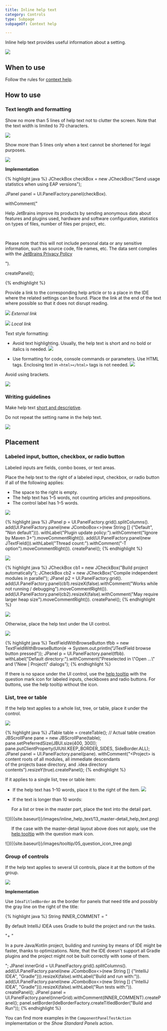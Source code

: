 ```yaml
---
title: Inline help text
category: Controls
type: Subpage
subpageOf: Context help

---
```

Inline help text provides useful information about a setting.

![]({{site.baseurl}}/images/inline_help_text/01_header_pic.png)

## When to use

Follow the rules for [context help]({{site.baseurl}}/principles/context_help).

## How to use 

### Text length and formatting

Show no more than 5 lines of help text not to clutter the screen. Note that the text width is limited to 70 characters. 

![]({{site.baseurl}}/images/inline_help_text/02_text_size.png)

Show more than 5 lines only when a text cannot be shortened for legal purposes.

![]({{site.baseurl}}/images/inline_help_text/03_text_size_long.png)

<p class="noanchor"><strong>Implementation</strong></p>

<div class="code-block__wrapper">{% highlight java %}
JCheckBox checkBox = new JCheckBox("Send usage statistics when using EAP versions");

JPanel panel = UI.PanelFactory.panel(checkBox).

   withComment("<p>Help JetBrains improve its products by sending anonymous data about features and plugins used, hardware and software configuration, statistics on types of files, number of files per project, etc.</p>
  <br/>
  <p>Please note that this will not include personal data or any sensitive information, such as source code, file names, etc. The data sent complies with the <a href=\"http://jetbrains.com\">JetBrains Privacy Policy</a></p>").

   createPanel();

{% endhighlight %}</div>


Provide a link to the corresponding help article or to a place in the IDE where the related settings can be found. Place the link at the end of the text where possible so that it does not disrupt reading.

![]({{site.baseurl}}/images/inline_help_text/04_link_external.png)
*External link*

![]({{site.baseurl}}/images/inline_help_text/04_link_internal.png)
*Local link*

Text style formatting:
* Avoid text highlighting. Usually, the help text is short and no bold or italics is needed. 
![]({{site.baseurl}}/images/inline_help_text/inline_text_no_styling.png)

* Use formatting for code, console commands or parameters. Use HTML tags. Enclosing text in `<html></html>` tags is not needed.
![]({{site.baseurl}}/images/inline_help_text/inline_text_parameter_styling.png)

Avoid using brackets.

![]({{site.baseurl}}/images/inline_help_text/05_no_brackets.png)

### Writing guidelines

Make help text [short and descriptive]({{site.baseurl}}/text/writing_short). 

Do not repeat the setting name in the help text.

![]({{site.baseurl}}/images/inline_help_text/06_inline_text_dont_repeat_setting.png)


## Placement

### Labeled input, button, checkbox, or radio button

Labeled inputs are fields, combo boxes, or text areas.

Place the help text to the right of a labeled input, checkbox, or radio button if all of the following applies:
* The space to the right is empty.
* The help text has 1–5 words, not counting articles and prepositions.
* The control label has 1–5 words.

![]({{site.baseurl}}/images/inline_help_text/07_right_inputs.png)

<div class="code-block__wrapper">{% highlight java %}
JPanel p = UI.PanelFactory.grid().splitColumns().
 add(UI.PanelFactory.panel(new JComboBox<>(new String [] {"Default", "Non default"})).
   withLabel("Plugin update policy:").withComment("Ignore by Maven 3+").moveCommentRight()).
 add(UI.PanelFactory.panel(new JTextField()).withLabel("Thread count:").withComment("-T option").moveCommentRight()).
 createPanel();
{% endhighlight %}</div>

![]({{site.baseurl}}/images/inline_help_text/08_right_checkboxes.png)

<div class="code-block__wrapper">{% highlight java %}
JCheckBox cb1 = new JCheckBox("Build project automatically");
JCheckBox cb2 = new JCheckBox("Compile independent modules in parallel");
JPanel p2 = UI.PanelFactory.grid().
 add(UI.PanelFactory.panel(cb1).resizeX(false).withComment("Works while not running / debugging").moveCommentRight()).
 add(UI.PanelFactory.panel(cb2).resizeX(false).withComment("May require larger heap size").moveCommentRight()).
createPanel();
{% endhighlight %}</div>

![]({{site.baseurl}}/images/inline_help_text/09_right_button.png)

Otherwise, place the help text under the UI control.

![]({{site.baseurl}}/images/inline_help_text/10_under_field.png)

<div class="code-block__wrapper">{% highlight java %}
TextFieldWithBrowseButton tfbb = new TextFieldWithBrowseButton(e -> System.out.println("JTextField browse button pressed"));
JPanel p = UI.PanelFactory.panel(tfbb).
 withLabel("Default directory:").withComment("Preselected in \"Open ...\" and \"New | Project\" dialogs");
{% endhighlight %}</div>

If there is no space under the UI control, use the [help tooltip]({{site.baseurl}}/controls/tooltip#question-mark-icon-for-help-tooltips) with the question mark icon for labeled inputs, checkboxes and radio buttons. For buttons, use the help tooltip without the icon. 


### List, tree or table

If the help text applies to a whole list, tree, or table, place it under the control.

![]({{site.baseurl}}/images/inline_help_text/11_under_table.png)

<div class="code-block__wrapper">{% highlight java %}
JTable table = createTable(); // Actual table creation
JBScrollPane pane = new JBScrollPane(table);
pane.setPreferredSize(JBUI.size(400, 300));
pane.putClientProperty(UIUtil.KEEP_BORDER_SIDES, SideBorder.ALL);
JPanel panel = UI.PanelFactory.panel(pane).
 withComment("&lt;Project&gt; is content roots of all modules, all immediate descendants<br/>of the projects base directory, and .idea directory contents”).resizeY(true).createPanel();
{% endhighlight %}</div>

If it applies to a single list, tree or table item: 
* If the help text has 1–10 words, place it to the right of the item. 
![]({{site.baseurl}}/images/inline_help_text/12_tree_inline_help_text.png)

* If the text is longer than 10 words:

<p class="noanchor" style="margin-left: 20px">For a list or tree in the master part, place the text into the detail part.</p> 
![]({{site.baseurl}}/images/inline_help_text/13_master-detail_help_text.png)

<p class="noanchor" style="margin-left: 20px">If the case with the master-detail layout above does not apply, use the <a href="{{site.baseurl}}/controls/tooltip/#question-mark-icon-for-help-tooltips">help tooltip</a> with the question mark icon.</p> 
![]({{site.baseurl}}/images/tooltip/05_question_icon_tree.png)


### Group of controls

If the help text applies to several UI controls, place it at the bottom of the group. 

![]({{site.baseurl}}/images/inline_help_text/14_under_group.png)

<p class="noanchor"><strong>Implementation</strong></p>

<p class="noanchor">Use <code>IdeaTitledBorder</code> as the border for panels that need title and possibly the gray line on the right of the title:</p>

<div class="code-block__wrapper">{% highlight java %}
String INNER_COMMENT = "<p>By default IntelliJ IDEA uses Gradle to build the project and run the tasks.</p>"+
   "<br style=\"font-size: 8;\"/><p>In a pure Java/Kotlin project, building and running by means of IDE might be faster, thanks to optimizations. Note, that the IDE doesn't support all Gradle plugins and the project might not be built correctly with some of them.</p>";
 JPanel innerGrid = UI.PanelFactory.grid().splitColumns().
 add(UI.PanelFactory.panel(new JComboBox<>(new String [] {"IntelliJ IDEA", "Gradle"})).resizeX(false).withLabel("Build and run with:")).
 add(UI.PanelFactory.panel(new JComboBox<>(new String [] {"IntelliJ IDEA", "Gradle"})).resizeX(false).withLabel("Run tests with:")).
 createPanel();
JPanel panel = UI.PanelFactory.panel(innerGrid).withComment(INNER_COMMENT).createPanel();
panel.setBorder(IdeBorderFactory.createTitledBorder("Build and Run"));
{% endhighlight %}</div>

<p class="noanchor">You can find more examples in the <code>ComponentPanelTestAction</code> implementation or the <i>Show Standard Panels</i> action.</p>

